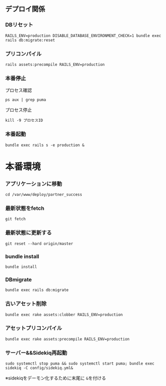 ## デプロイ関係

### DBリセット

```
RAILS_ENV=production DISABLE_DATABASE_ENVIRONMENT_CHECK=1 bundle exec rails db:migrate:reset
```

### プリコンパイル

```
rails assets:precompile RAILS_ENV=production
```

### 本番停止

プロセス確認
```
ps aux | grep puma
```

プロセス停止
```
kill -9 プロセスID
```

### 本番起動

```
bundle exec rails s -e production &
```
# 本番環境
### アプリケーションに移動
`cd /var/www/deploy/partner_success`

### 最新状態をfetch
`git fetch`

### 最新状態に更新する
`git reset --hard origin/master`

### bundle install
`bundle install`

### DBmigrate
`bundle exec rails db:migrate`

### 古いアセット削除
`bundle exec rake assets:clobber RAILS_ENV=production`

### アセットプリコンパイル
`bundle exec rake assets:precompile RAILS_ENV=production`

### サーバー&&Sidekiq再起動
`sudo systemctl stop puma && sudo systemctl start puma; bundle exec sidekiq -C config/sidekiq.yml&`

※sidekiqをデーモン化するために末尾に `&`を付ける
